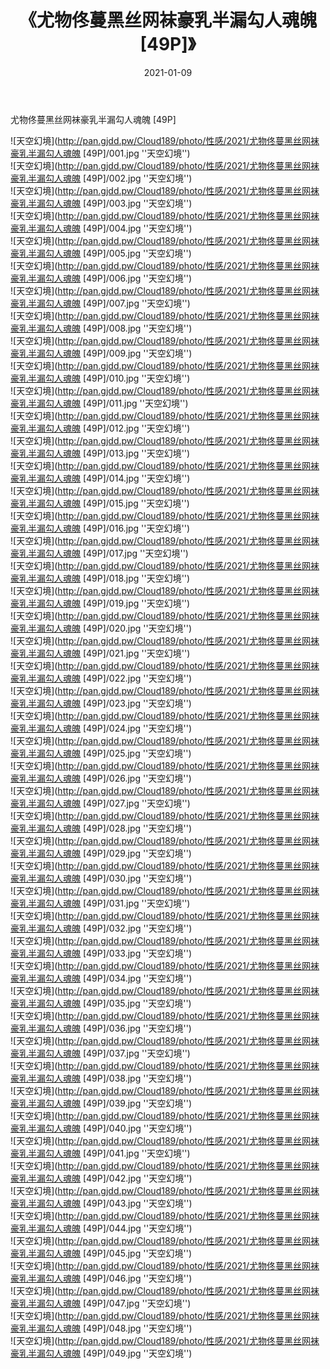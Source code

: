 ﻿---
layout: post
title:  《尤物佟蔓黑丝网袜豪乳半漏勾人魂魄 [49P]》
date:   2021-01-09
img: http://pan.gjdd.pw/Cloud189/photo/性感/2021/尤物佟蔓黑丝网袜豪乳半漏勾人魂魄 [49P]/000.jpg
categories: [美女, 性感, 泳衣]
---

尤物佟蔓黑丝网袜豪乳半漏勾人魂魄 [49P]



![天空幻境](http://pan.gjdd.pw/Cloud189/photo/性感/2021/尤物佟蔓黑丝网袜豪乳半漏勾人魂魄 [49P]/001.jpg ''天空幻境'') <br>
![天空幻境](http://pan.gjdd.pw/Cloud189/photo/性感/2021/尤物佟蔓黑丝网袜豪乳半漏勾人魂魄 [49P]/002.jpg ''天空幻境'') <br>
![天空幻境](http://pan.gjdd.pw/Cloud189/photo/性感/2021/尤物佟蔓黑丝网袜豪乳半漏勾人魂魄 [49P]/003.jpg ''天空幻境'') <br>
![天空幻境](http://pan.gjdd.pw/Cloud189/photo/性感/2021/尤物佟蔓黑丝网袜豪乳半漏勾人魂魄 [49P]/004.jpg ''天空幻境'') <br>
![天空幻境](http://pan.gjdd.pw/Cloud189/photo/性感/2021/尤物佟蔓黑丝网袜豪乳半漏勾人魂魄 [49P]/005.jpg ''天空幻境'') <br>
![天空幻境](http://pan.gjdd.pw/Cloud189/photo/性感/2021/尤物佟蔓黑丝网袜豪乳半漏勾人魂魄 [49P]/006.jpg ''天空幻境'') <br>
![天空幻境](http://pan.gjdd.pw/Cloud189/photo/性感/2021/尤物佟蔓黑丝网袜豪乳半漏勾人魂魄 [49P]/007.jpg ''天空幻境'') <br>
![天空幻境](http://pan.gjdd.pw/Cloud189/photo/性感/2021/尤物佟蔓黑丝网袜豪乳半漏勾人魂魄 [49P]/008.jpg ''天空幻境'') <br>
![天空幻境](http://pan.gjdd.pw/Cloud189/photo/性感/2021/尤物佟蔓黑丝网袜豪乳半漏勾人魂魄 [49P]/009.jpg ''天空幻境'') <br>
![天空幻境](http://pan.gjdd.pw/Cloud189/photo/性感/2021/尤物佟蔓黑丝网袜豪乳半漏勾人魂魄 [49P]/010.jpg ''天空幻境'') <br>
![天空幻境](http://pan.gjdd.pw/Cloud189/photo/性感/2021/尤物佟蔓黑丝网袜豪乳半漏勾人魂魄 [49P]/011.jpg ''天空幻境'') <br>
![天空幻境](http://pan.gjdd.pw/Cloud189/photo/性感/2021/尤物佟蔓黑丝网袜豪乳半漏勾人魂魄 [49P]/012.jpg ''天空幻境'') <br>
![天空幻境](http://pan.gjdd.pw/Cloud189/photo/性感/2021/尤物佟蔓黑丝网袜豪乳半漏勾人魂魄 [49P]/013.jpg ''天空幻境'') <br>
![天空幻境](http://pan.gjdd.pw/Cloud189/photo/性感/2021/尤物佟蔓黑丝网袜豪乳半漏勾人魂魄 [49P]/014.jpg ''天空幻境'') <br>
![天空幻境](http://pan.gjdd.pw/Cloud189/photo/性感/2021/尤物佟蔓黑丝网袜豪乳半漏勾人魂魄 [49P]/015.jpg ''天空幻境'') <br>
![天空幻境](http://pan.gjdd.pw/Cloud189/photo/性感/2021/尤物佟蔓黑丝网袜豪乳半漏勾人魂魄 [49P]/016.jpg ''天空幻境'') <br>
![天空幻境](http://pan.gjdd.pw/Cloud189/photo/性感/2021/尤物佟蔓黑丝网袜豪乳半漏勾人魂魄 [49P]/017.jpg ''天空幻境'') <br>
![天空幻境](http://pan.gjdd.pw/Cloud189/photo/性感/2021/尤物佟蔓黑丝网袜豪乳半漏勾人魂魄 [49P]/018.jpg ''天空幻境'') <br>
![天空幻境](http://pan.gjdd.pw/Cloud189/photo/性感/2021/尤物佟蔓黑丝网袜豪乳半漏勾人魂魄 [49P]/019.jpg ''天空幻境'') <br>
![天空幻境](http://pan.gjdd.pw/Cloud189/photo/性感/2021/尤物佟蔓黑丝网袜豪乳半漏勾人魂魄 [49P]/020.jpg ''天空幻境'') <br>
![天空幻境](http://pan.gjdd.pw/Cloud189/photo/性感/2021/尤物佟蔓黑丝网袜豪乳半漏勾人魂魄 [49P]/021.jpg ''天空幻境'') <br>
![天空幻境](http://pan.gjdd.pw/Cloud189/photo/性感/2021/尤物佟蔓黑丝网袜豪乳半漏勾人魂魄 [49P]/022.jpg ''天空幻境'') <br>
![天空幻境](http://pan.gjdd.pw/Cloud189/photo/性感/2021/尤物佟蔓黑丝网袜豪乳半漏勾人魂魄 [49P]/023.jpg ''天空幻境'') <br>
![天空幻境](http://pan.gjdd.pw/Cloud189/photo/性感/2021/尤物佟蔓黑丝网袜豪乳半漏勾人魂魄 [49P]/024.jpg ''天空幻境'') <br>
![天空幻境](http://pan.gjdd.pw/Cloud189/photo/性感/2021/尤物佟蔓黑丝网袜豪乳半漏勾人魂魄 [49P]/025.jpg ''天空幻境'') <br>
![天空幻境](http://pan.gjdd.pw/Cloud189/photo/性感/2021/尤物佟蔓黑丝网袜豪乳半漏勾人魂魄 [49P]/026.jpg ''天空幻境'') <br>
![天空幻境](http://pan.gjdd.pw/Cloud189/photo/性感/2021/尤物佟蔓黑丝网袜豪乳半漏勾人魂魄 [49P]/027.jpg ''天空幻境'') <br>
![天空幻境](http://pan.gjdd.pw/Cloud189/photo/性感/2021/尤物佟蔓黑丝网袜豪乳半漏勾人魂魄 [49P]/028.jpg ''天空幻境'') <br>
![天空幻境](http://pan.gjdd.pw/Cloud189/photo/性感/2021/尤物佟蔓黑丝网袜豪乳半漏勾人魂魄 [49P]/029.jpg ''天空幻境'') <br>
![天空幻境](http://pan.gjdd.pw/Cloud189/photo/性感/2021/尤物佟蔓黑丝网袜豪乳半漏勾人魂魄 [49P]/030.jpg ''天空幻境'') <br>
![天空幻境](http://pan.gjdd.pw/Cloud189/photo/性感/2021/尤物佟蔓黑丝网袜豪乳半漏勾人魂魄 [49P]/031.jpg ''天空幻境'') <br>
![天空幻境](http://pan.gjdd.pw/Cloud189/photo/性感/2021/尤物佟蔓黑丝网袜豪乳半漏勾人魂魄 [49P]/032.jpg ''天空幻境'') <br>
![天空幻境](http://pan.gjdd.pw/Cloud189/photo/性感/2021/尤物佟蔓黑丝网袜豪乳半漏勾人魂魄 [49P]/033.jpg ''天空幻境'') <br>
![天空幻境](http://pan.gjdd.pw/Cloud189/photo/性感/2021/尤物佟蔓黑丝网袜豪乳半漏勾人魂魄 [49P]/034.jpg ''天空幻境'') <br>
![天空幻境](http://pan.gjdd.pw/Cloud189/photo/性感/2021/尤物佟蔓黑丝网袜豪乳半漏勾人魂魄 [49P]/035.jpg ''天空幻境'') <br>
![天空幻境](http://pan.gjdd.pw/Cloud189/photo/性感/2021/尤物佟蔓黑丝网袜豪乳半漏勾人魂魄 [49P]/036.jpg ''天空幻境'') <br>
![天空幻境](http://pan.gjdd.pw/Cloud189/photo/性感/2021/尤物佟蔓黑丝网袜豪乳半漏勾人魂魄 [49P]/037.jpg ''天空幻境'') <br>
![天空幻境](http://pan.gjdd.pw/Cloud189/photo/性感/2021/尤物佟蔓黑丝网袜豪乳半漏勾人魂魄 [49P]/038.jpg ''天空幻境'') <br>
![天空幻境](http://pan.gjdd.pw/Cloud189/photo/性感/2021/尤物佟蔓黑丝网袜豪乳半漏勾人魂魄 [49P]/039.jpg ''天空幻境'') <br>
![天空幻境](http://pan.gjdd.pw/Cloud189/photo/性感/2021/尤物佟蔓黑丝网袜豪乳半漏勾人魂魄 [49P]/040.jpg ''天空幻境'') <br>
![天空幻境](http://pan.gjdd.pw/Cloud189/photo/性感/2021/尤物佟蔓黑丝网袜豪乳半漏勾人魂魄 [49P]/041.jpg ''天空幻境'') <br>
![天空幻境](http://pan.gjdd.pw/Cloud189/photo/性感/2021/尤物佟蔓黑丝网袜豪乳半漏勾人魂魄 [49P]/042.jpg ''天空幻境'') <br>
![天空幻境](http://pan.gjdd.pw/Cloud189/photo/性感/2021/尤物佟蔓黑丝网袜豪乳半漏勾人魂魄 [49P]/043.jpg ''天空幻境'') <br>
![天空幻境](http://pan.gjdd.pw/Cloud189/photo/性感/2021/尤物佟蔓黑丝网袜豪乳半漏勾人魂魄 [49P]/044.jpg ''天空幻境'') <br>
![天空幻境](http://pan.gjdd.pw/Cloud189/photo/性感/2021/尤物佟蔓黑丝网袜豪乳半漏勾人魂魄 [49P]/045.jpg ''天空幻境'') <br>
![天空幻境](http://pan.gjdd.pw/Cloud189/photo/性感/2021/尤物佟蔓黑丝网袜豪乳半漏勾人魂魄 [49P]/046.jpg ''天空幻境'') <br>
![天空幻境](http://pan.gjdd.pw/Cloud189/photo/性感/2021/尤物佟蔓黑丝网袜豪乳半漏勾人魂魄 [49P]/047.jpg ''天空幻境'') <br>
![天空幻境](http://pan.gjdd.pw/Cloud189/photo/性感/2021/尤物佟蔓黑丝网袜豪乳半漏勾人魂魄 [49P]/048.jpg ''天空幻境'') <br>
![天空幻境](http://pan.gjdd.pw/Cloud189/photo/性感/2021/尤物佟蔓黑丝网袜豪乳半漏勾人魂魄 [49P]/049.jpg ''天空幻境'') <br>